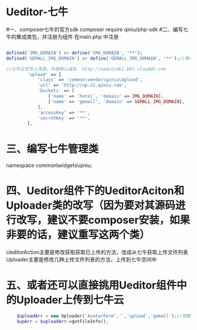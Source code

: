 # Ueditor-七牛
#一、composer七牛的官方sdk
composer require qiniu/php-sdk
#二、编写七牛的集成类包，并注册为组件
在main.php 中注册
```php

defined('IMG_DOMAIN') or define('IMG_DOMAIN', '**');
defined('GEMALL_IMG_DOMAIN') or define('GEMALL_IMG_DOMAIN', '**');//用与其他平台的共享图片

//七牛云文件上传类，外链默认域名  http://oa4xtcdk1.bkt.clouddn.com
        'upload' => [
            'class' => 'common\vendor\qiniu\Upload',
            'url' => 'http://up-z2.qiniu.com',
            'buckets' => [
                ['name' => 'hotel', 'domain' => IMG_DOMAIN],
                ['name' => 'gemall', 'domain' => GEMALL_IMG_DOMAIN],
            ],
            'accessKey' => '**',
            'secretKey' => '**',
        ],
```
# 三、编写七牛管理类
namespace common\widgets\qiniu;

# 四、Ueditor组件下的UeditorAciton和Uploader类的改写（因为要对其源码进行改写，建议不要composer安装，如果非要的话，建议重写这两个类）
UeditorAction主要是修改获取获取已上传的方法，改成从七牛获取上传文件列表
Uploader主要是修改几种上传文件列表的方法，上传到七牛空间中

# 五、或者还可以直接挑用Ueditor组件中的Uploader上传到七牛云
```php 
    $uploadArr = new Uploader('AvatarForm','','upload','gemall');//参数可参考构造方法
    $upArr = $uploadArr->getFileInfo();
```
